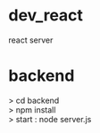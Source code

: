 # dev_react
react server


# backend
&gt; cd backend <br />
&gt; npm install <br />
&gt; start : node server.js